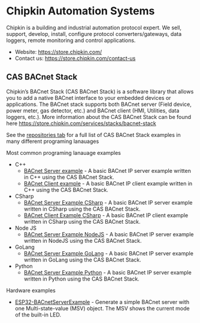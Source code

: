 # Chipkin Automation Systems 
Chipkin is a building and industrial automation protocol expert. We sell, support, develop, install, configure protocol converters/gateways, data loggers, remote monitoring and control applications.

- Website: https://store.chipkin.com/
- Contact us: https://store.chipkin.com/contact-us

## CAS BACnet Stack 

Chipkin’s BACnet Stack (CAS BACnet Stack) is a software library that allows you to add a native BACnet interface to your embedded devices or applications. The BACnet stack supports both BACnet server (Field device, power meter, gas detector, etc.) and BACnet client (HMI, Utilities, data loggers, etc.). More information about the CAS BACnet Stack can be found here https://store.chipkin.com/services/stacks/bacnet-stack

See the [repositories tab](https://github.com/orgs/chipkin/repositories) for a full list of CAS BACnet Stack examples in many different programing lanauages 

Most common programing lanauage examples 

- C++
  - [BACnet Server example](https://github.com/chipkin/BACnetServerExampleCPP) - A basic BACnet IP server example written in C++ using the CAS BACnet Stack.
  - [BACnet Client example](https://github.com/chipkin/BACnetClientExampleCPP) - A basic BACnet IP client example written in C++ using the CAS BACnet Stack.  
- CSharp
  - [BACnet Server Example CSharp](https://github.com/chipkin/BACnetServerExampleCSharp) - A basic BACnet IP server example written in CSharp using the CAS BACnet Stack.
  - [BACnet Client Example CSharp](https://github.com/chipkin/BACnetClientExampleCSharp) - A basic BACnet IP client example written in CSharp using the CAS BACnet Stack.
- Node JS
  - [BACnet Server Example NodeJS](https://github.com/chipkin/BACnetServerExampleNodeJS) - A basic BACnet IP server example written in NodeJS using the CAS BACnet Stack.
- GoLang
  - [BACnet Server Example GoLang](https://github.com/chipkin/BACnetServerExampleGolang) - A basic BACnet IP server example written in GoLang using the CAS BACnet Stack.
- Python
  - [BACnet Server Example Python](https://github.com/chipkin/BACnetServerExamplePython) - A basic BACnet IP server example written in Python using the CAS BACnet Stack.

Hardware examples

- [ESP32-BACnetServerExample](https://github.com/chipkin/ESP32-BACnetServerExample) - Generate a simple BACnet server with one Multi-state-value (MSV) object. The MSV shows the current mode of the built-in LED. 
